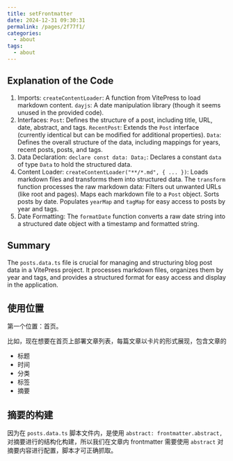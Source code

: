 ```yaml
---
title: setFrontmatter
date: 2024-12-31 09:30:31
permalink: /pages/2f77f1/
categories: 
  - about
tags: 
  - about
---
```

## Explanation of the Code

1. Imports:
   `createContentLoader`: A function from VitePress to load markdown content.
   `dayjs`: A date manipulation library (though it seems unused in the provided code).
2. Interfaces:
   `Post`: Defines the structure of a post, including title, URL, date, abstract, and tags.
   `RecentPost`: Extends the `Post` interface (currently identical but can be modified for additional properties).
   `Data`: Defines the overall structure of the data, including mappings for years, recent posts, posts, and tags.
3. Data Declaration:
   `declare const data: Data;`: Declares a constant `data` of type `Data` to hold the structured data.
4. Content Loader:
   `createContentLoader("**/*.md", { ... })`: Loads markdown files and transforms them into structured data.
   The `transform` function processes the raw markdown data:
   Filters out unwanted URLs (like root and pages).
   Maps each markdown file to a `Post` object.
   Sorts posts by date.
   Populates `yearMap` and `tagMap` for easy access to posts by year and tags.
5. Date Formatting:
   The `formatDate` function converts a raw date string into a structured date object with a timestamp and formatted string.

## Summary

The `posts.data.ts` file is crucial for managing and structuring blog post data in a VitePress project. It processes markdown files, organizes them by year and tags, and provides a structured format for easy access and display in the application.

## 使用位置

第一个位置：首页。

比如，现在想要在首页上部署文章列表，每篇文章以卡片的形式展现，包含文章的

- 标题
- 时间
- 分类
- 标签
- 摘要

## 摘要的构建

因为在 `posts.data.ts` 脚本文件内，是使用 `abstract: frontmatter.abstract,` 对摘要进行的结构化构建，所以我们在文章内 frontmatter 需要使用 `abstract` 对摘要内容进行配置，脚本才可正确抓取。
